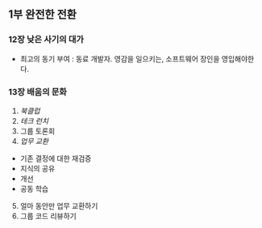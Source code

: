 

## 1부 완전한 전환
  
### 12장 낮은 사기의 대가
- 최고의 동기 부여 : 동료 개발자. 영감을 일으키는, 소프트웨어 장인을 영입해야한다.

### 13장 배움의 문화
1. *북클럽*  
2. *테크 런치*
3. 그룹 토론회
4. *업무 교환*
  - 기존 결정에 대한 재검증
  - 지식의 공유
  - 개선
  - 공동 학습
5. 얼마 동안만 업무 교환하기
6. 그룹 코드 리뷰하기



